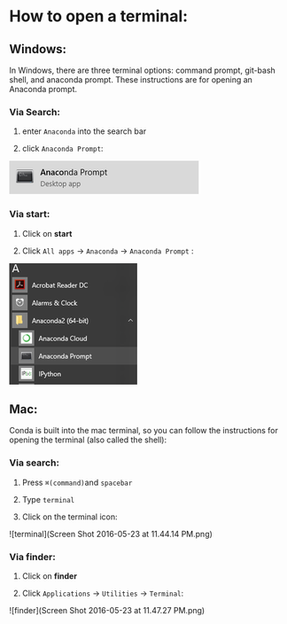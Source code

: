 How to open a terminal: 
=======================

Windows:
-----------
In Windows, there are three terminal options: command prompt, git-bash shell, and anaconda prompt. These instructions are for opening an Anaconda prompt.

### Via Search:

1) enter `Anaconda` into the search bar

2) click `Anaconda Prompt`:

![anaconda_prompt](anaconda_prompt.png)

### Via start:

1) Click on __start__

2) Click `All apps` -> `Anaconda` -> `Anaconda Prompt` :

![anaconda_menu](anaconda_menu.png)

Mac:
----
Conda is built into the mac terminal, so you can follow the instructions for opening the terminal (also called the shell):

### Via search:

1) Press `⌘(command)`and `spacebar`

2) Type `terminal`

3) Click on the terminal icon: 

![terminal](Screen Shot 2016-05-23 at 11.44.14 PM.png)

### Via finder:
1) Click on __finder__

2) Click `Applications` -> `Utilities` -> `Terminal`:

![finder](Screen Shot 2016-05-23 at 11.47.27 PM.png)
